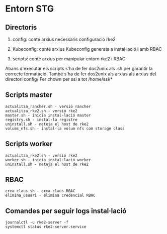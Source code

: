 # Entorn STG


## Directoris

1. config: conté arxius necessaris configuració rke2

2. Kubeconfig: conté arxius Kubeconfig generats a instal·lació i amb RBAC

3. scripts: conté arxius per manipular entorn rke2 i RBAC

Abans d'executar els scripts s'ha de fer dos2unix als .sh per garantir la correcte formatació.
També s'ha de fer dos2unix als arxius als arxius del directori config/
Fer chown per ssi a tot /home/ssi/* 

## Scripts master

	actualitza_rancher.sh - versió rancher
	actualitza_rke2.sh - versió rke2
	master.sh - inicia instal·lació master
	registry.sh - instal·la registre
	uninstall.sh - neteja el host de rke2
	volums_nfs.sh - instal·la volum nfs com storage class

## Scripts worker

	actualitza_rke2.sh - versió rke2
	worker.sh - inicia instal·lació worker
	uninstall.sh - neteja el host de rke2

## RBAC

	crea_claus.sh - crea claus RBAC
	elimina_usuari - elimina credencial RBAC

## Comandes per seguir logs instal·lació

	journalctl -u rke2-server -f
	systemctl status rke2-server.service